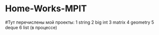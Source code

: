 # Home-Works-MPIT
#Тут перечислены мой проекты:
1 string
2 big int
3 matrix
4 geometry
5 deque
6 list (в процессе)
